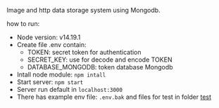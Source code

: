 
Image and http data storage system using Mongodb.

how to run:
- Node version: v14.19.1
- Create file .env contain:
  - TOKEN: secret token for authentication
  - SECRET_KEY: use for decode and encode TOKEN
  - DATABASE_MONGODB: token database Mongodb
- Intall node module: ```npm intall```
- Start server: ```npm start```
- Server run default in ```localhost:3000```
- There has example env file: ```.env.bak``` and files for test in folder [test](eLotus_interview/test)